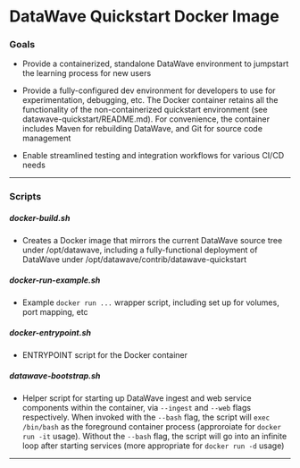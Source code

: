 # DataWave Quickstart Docker Image

### Goals

* Provide a containerized, standalone DataWave environment to jumpstart the learning process for new users

* Provide a fully-configured dev environment for developers to use for experimentation, debugging, etc. 
  The Docker container retains all the functionality of the non-containerized quickstart environment (see 
  datawave-quickstart/README.md). For convenience, the container includes Maven for rebuilding DataWave, 
  and Git for source code management

* Enable streamlined testing and integration workflows for various CI/CD needs

---

### Scripts

##### docker-build.sh 

* Creates a Docker image that mirrors the current DataWave source tree under /opt/datawave, including a 
  fully-functional deployment of DataWave under /opt/datawave/contrib/datawave-quickstart

##### docker-run-example.sh

* Example ` docker run ... ` wrapper script, including set up for volumes, port mapping, etc

##### docker-entrypoint.sh

* ENTRYPOINT script for the Docker container

##### datawave-bootstrap.sh

* Helper script for starting up DataWave ingest and web service components within the container, via 
  ` --ingest ` and ` --web ` flags respectively. When invoked with the ` --bash ` flag, the script
  will ` exec /bin/bash ` as the foreground container process (approroiate for ` docker run -it ` usage).
  Without the ` --bash ` flag, the script will go into an infinite loop after starting services
  (more appropriate for ` docker run -d ` usage)

---
